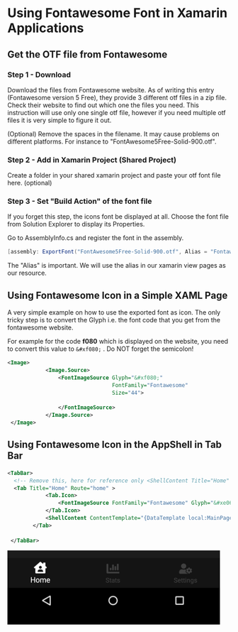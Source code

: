 # Using Fontawesome Font in Xamarin Applications

## Get the OTF file from Fontawesome 

### Step 1 - Download 
Download the files from Fontawesome website. As of writing this entry (Fontawesome version 5 Free), they provide 3 different otf files in a zip file.
Check their website to find out which one the files you need. This instruction will use only one single otf file, however if you need multiple otf files it is very simple to figure it out.

(Optional) Remove the spaces in the filename. It may cause problems on different platforms. For instance to "FontAwesome5Free-Solid-900.otf".

### Step 2 - Add in Xamarin Project (Shared Project) 

Create a folder in your shared xamarin project and paste your otf font file here. (optional) 

### Step 3 - Set "Build Action" of the font file

If you forget this step, the icons font be displayed at all. 
Choose the font file from Solution Explorer to display its Properties.

Go to AssemblyInfo.cs and register the font in the assembly.

```cs
[assembly: ExportFont("FontAwesome5Free-Solid-900.otf", Alias = "Fontawesome")]
```

The "Alias" is important. We will use the alias in our xamarin view pages as our resource. 


## Using Fontawesome Icon in a Simple XAML Page

A very simple example on how to use the exported font as icon. 
The only tricky step is to convert the Glyph i.e. the font code that you get from the fontawesome website. 

For example for the code **f080** which is displayed on the website, you need to convert this value to 
```&#xf080;``` . Do NOT forget the semicolon!  


```xml
<Image>
            <Image.Source>
                <FontImageSource Glyph="&#xf080;"
                                 FontFamily="Fontawesome"
                                 Size="44">
                    
                </FontImageSource>
            </Image.Source>
 </Image>
 ```
 
 
## Using Fontawesome Icon in the AppShell in Tab Bar

```xml
<TabBar>
  <!-- Remove this, here for reference only <ShellContent Title="Home" Route="home" Icon="HomePath.png" ContentTemplate="{DataTemplate local:MainPage}" /> -->
  <Tab Title="Home" Route="home" >
            <Tab.Icon>
                <FontImageSource FontFamily="Fontawesome" Glyph="&#xe065;" />
            </Tab.Icon>
            <ShellContent ContentTemplate="{DataTemplate local:MainPage}"></ShellContent>
        </Tab>
  
 </TabBar>
 ```
 
 ![alt-text][AppShellFontIcons]
 
 
[AppShellFontIcons]: images/final_android_screenshot_fontawesome_icon.png "AppShellFontIcons"
